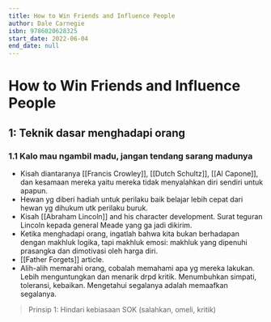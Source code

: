 ```yaml
---
title: How to Win Friends and Influence People
author: Dale Carnegie
isbn: 9786020628325
start_date: 2022-06-04
end_date: null
---
```

# How to Win Friends and Influence People
## 1: Teknik dasar menghadapi orang
### 1.1 Kalo mau ngambil madu, jangan tendang sarang madunya
- Kisah diantaranya [[Francis Crowley]], [[Dutch Schultz]], [[Al Capone]], dan kesamaan mereka yaitu mereka tidak menyalahkan diri sendiri untuk apapun. 
- Hewan yg diberi hadiah untuk perilaku baik belajar lebih cepat dari hewan yg dihukum utk perilaku buruk.
- Kisah [[Abraham Lincoln]] and his character development. Surat teguran Lincoln kepada general Meade yang ga jadi dikirim.
- Ketika menghadapi orang, ingatlah bahwa kita bukan berhadapan dengan makhluk logika, tapi makhluk emosi: makhluk yang dipenuhi prasangka dan dimotivasi oleh harga diri.
- [[Father Forgets]] article.
- Alih-alih memarahi orang, cobalah memahami apa yg mereka lakukan. Lebih menguntungkan dan menarik drpd kritik. Menumbuhkan simpati, toleransi, kebaikan. Mengetahui segalanya adalah memaafkan segalanya.

>  Prinsip 1: Hindari kebiasaan SOK (salahkan, omeli, kritik)



